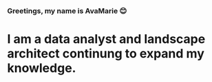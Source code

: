 ### Greetings, my name is AvaMarie 😊
# I am a data analyst and landscape architect continung to expand my knowledge.
